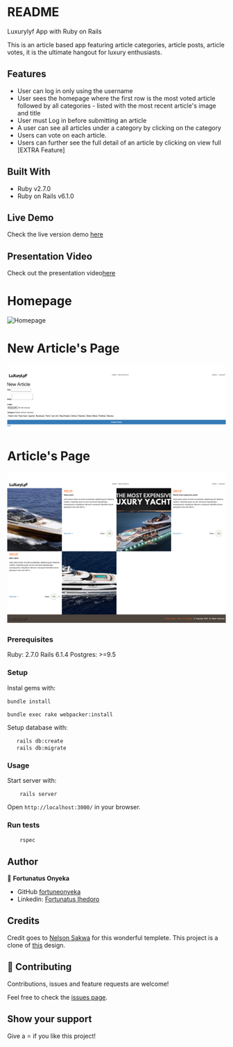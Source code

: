 # README
Luxurylyf App with Ruby on Rails

This is an article based app featuring article categories, article posts, article votes, it is the ultimate hangout for luxury enthusiasts.

## Features

- User can log in only using the username
- User sees the homepage where the first row is the most voted article followed by all categories - listed with the most recent article's image and title
- User must Log in before submitting an article
- A user can see all articles under a category by clicking on the category
- Users can vote on each article.
- Users can further see the full detail of an article by clicking on view full [EXTRA Feature]

## Built With

- Ruby v2.7.0
- Ruby on Rails v6.1.0

## Live Demo

Check the live version demo [here](https://infinite-mesa-28355.herokuapp.com/)

## Presentation Video
Check out the presentation video[here](https://www.loom.com/share/4caa0c82a54741e0b6e5d8d9a323e741)

# Homepage
![Homepage](docs/LifestyleArticle-homepage.png)

# New Article's Page
![New article](docs/NewArticlePage.png)

# Article's Page
![Articles](docs/LifeStyleArticlePage.png)

### Prerequisites

Ruby: 2.7.0
Rails 6.1.4
Postgres: >=9.5

### Setup

Instal gems with:

```
bundle install
```

```
bundle exec rake webpacker:install
```

Setup database with:

```
   rails db:create
   rails db:migrate
```

### Usage

Start server with:

```
    rails server
```

Open `http://localhost:3000/` in your browser.

### Run tests

```
    rspec
```

## Author

👤 **Fortunatus Onyeka**

- GitHub [fortuneonyeka](https://github.com/fortuneonyeka)
- Linkedin: [Fortunatus Ihedoro](https://www.linkedin.com/in/fortunatus-ihedoro/)


## Credits

Credit goes to [Nelson Sakwa](https://www.behance.net/sakwadesignstudio) for this wonderful templete. This project is a clone of  [this](https://www.behance.net/gallery/14554909/liFEsTlye-Mobile-version) design.


## 🤝 Contributing

Contributions, issues and feature requests are welcome!

Feel free to check the [issues page](issues/).

## Show your support

Give a ⭐️ if you like this project!

